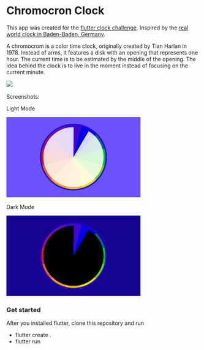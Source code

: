 # Chromocron Clock

This app was created for the [flutter clock challenge](https://flutter.dev/clock). Inspired by the [real world clock in Baden-Baden, Germany](https://www.bad-bad.de/plan/farbzeituhr.htm).

A chromocrom is a color time clock, originally created by Tian Harlan in 1978. Instead of arms, it features a disk with an opening that represents one hour. The current time is to be estimated by the middle of the opening.
The idea behind the clock is to live in the moment instead of focusing on the current minute.

<img src='chromocron.gif' width='350'>

Screenshots:

Light Mode

<img src='chromocron-lightmode.png' width='350'>

Dark Mode 

<img src='chromocron-darkmode.png' width='350'>

### Get started

After you installed flutter, clone this repository and run
* flutter create .
* flutter run 